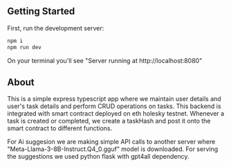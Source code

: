 ## Getting Started

First, run the development server:

```bash
npm i
npm run dev
```
On your terminal you'll see "Server running at http://localhost:8080"

## About 

This is a simple express typescript app where we maintain user details and user's task details and perform CRUD operations on tasks. This backend is integrated with smart contract deployed on eth holesky testnet. Whenever a task is created or completed, we create a taskHash and post it onto the smart contract to different functions.

For Ai suggesion we are making simple API calls to another server where "Meta-Llama-3-8B-Instruct.Q4_0.gguf" model is downloaded. For serving the suggestions we used python flask with gpt4all dependency. 
